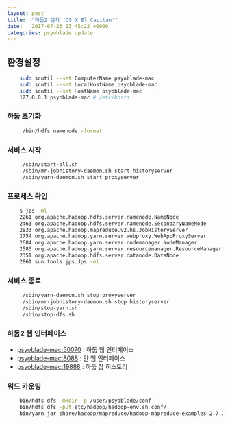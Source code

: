 ```yaml
---
layout: post
title:  "하둡2 설치 'OS X El Capitan'"
date:   2017-07-23 23:45:22 +0900
categories: psyoblade update
---
```

## 환경설정
```bash
    sudo scutil --set ComputerName psyoblade-mac
    sudo scutil --set LocalHostName psyoblade-mac
    sudo scutil --set HostName psyoblade-mac
    127.0.0.1 psyoblade-mac # /etc/hosts
```

### 하둡 초기화
```bash
    ./bin/hdfs namenode -format
```

### 서비스 시작
```bash
    ./sbin/start-all.sh
    ./sbin/mr-jobhistory-daemon.sh start historyserver
    ./sbin/yarn-daemon.sh start proxyserver
```
### 프로세스 확인
```bash
    $ jps -ml 
    2261 org.apache.hadoop.hdfs.server.namenode.NameNode
    2463 org.apache.hadoop.hdfs.server.namenode.SecondaryNameNode
    2833 org.apache.hadoop.mapreduce.v2.hs.JobHistoryServer
    2754 org.apache.hadoop.yarn.server.webproxy.WebAppProxyServer
    2684 org.apache.hadoop.yarn.server.nodemanager.NodeManager
    2586 org.apache.hadoop.yarn.server.resourcemanager.ResourceManager
    2351 org.apache.hadoop.hdfs.server.datanode.DataNode
    2861 sun.tools.jps.Jps -ml
```

### 서비스 종료 
```bash
    ./sbin/yarn-daemon.sh stop proxyserver
    ./sbin/mr-jobhistory-daemon.sh stop historyserver
    ./sbin/stop-yarn.sh
    ./sbin/stop-dfs.sh
```

### 하둡2 웹 인터페이스
* [psyoblade-mac:50070](http://psyoblade-mac:50070) : 하둡 웹 인터페이스
* [psyoblade-mac:8088](http://psyoblade-mac:8088) : 얀 웹 인터페이스
* [psyoblade-mac:19888](http://psyoblade-mac:19888) : 하둡 잡 히스토리

### 워드 카운팅
```bash
    bin/hdfs dfs -mkdir -p /user/psyoblade/conf
    bin/hdfs dfs -put etc/hadoop/hadoop-env.sh conf/
    bin/yarn jar share/hadoop/mapreduce/hadoop-mapreduce-examples-2.7.2.jar wordcount conf output 
```
